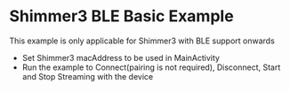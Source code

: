 # Shimmer3 BLE Basic Example
This example is only applicable for Shimmer3 with BLE support onwards

- Set Shimmer3 macAddress to be used in MainActivity
- Run the example to Connect(pairing is not required), Disconnect, Start and Stop Streaming with the device
